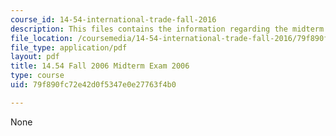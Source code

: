 ```yaml
---
course_id: 14-54-international-trade-fall-2016
description: This files contains the information regarding the midterm exam 2006.
file_location: /coursemedia/14-54-international-trade-fall-2016/79f890fc72e42d0f5347e0e27763f4b0_MIT14_54F16_Midterm2006.pdf
file_type: application/pdf
layout: pdf
title: 14.54 Fall 2006 Midterm Exam 2006
type: course
uid: 79f890fc72e42d0f5347e0e27763f4b0

---
```

None